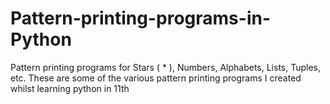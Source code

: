 # Pattern-printing-programs-in-Python
Pattern printing programs for Stars ( * ), Numbers, Alphabets, Lists, Tuples, etc.
These are some of the various pattern printing programs I created whilst learning python in 11th
